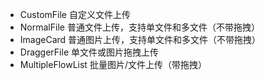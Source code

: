 - CustomFile 自定义文件上传
- NormalFile 普通文件上传，支持单文件和多文件（不带拖拽）
- ImageCard 普通图片上传，支持单文件和多文件（不带拖拽）
- DraggerFile 单文件或图片拖拽上传
- MultipleFlowList 批量图片/文件上传（带拖拽）